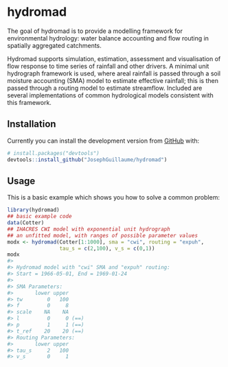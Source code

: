 
<!-- README.md is generated from README.Rmd. Please edit that file -->

# hydromad

<!-- badges: start -->

<!-- badges: end -->

The goal of hydromad is to provide a modelling framework for
environmental hydrology: water balance accounting and flow routing in
spatially aggregated catchments.

Hydromad supports simulation, estimation, assessment and visualisation
of flow response to time series of rainfall and other drivers. A minimal
unit hydrograph framework is used, where areal rainfall is passed
through a soil moisture accounting (SMA) model to estimate effective
rainfall; this is then passed through a routing model to estimate
streamflow. Included are several implementations of common hydrological
models consistent with this framework.

## Installation

<!--- You can install the released version of hydromad from [CRAN](https://CRAN.R-project.org) with:

``` r
install.packages("hydromad")
```
--->

Currently you can install the development version from
[GitHub](https://github.com/) with:

``` r
# install.packages("devtools")
devtools::install_github("JosephGuillaume/hydromad")
```

## Usage

This is a basic example which shows you how to solve a common problem:

``` r
library(hydromad)
## basic example code
data(Cotter)
## IHACRES CWI model with exponential unit hydrograph
## an unfitted model, with ranges of possible parameter values
modx <- hydromad(Cotter[1:1000], sma = "cwi", routing = "expuh",
                 tau_s = c(2,100), v_s = c(0,1))
modx
#> 
#> Hydromad model with "cwi" SMA and "expuh" routing:
#> Start = 1966-05-01, End = 1969-01-24
#> 
#> SMA Parameters:
#>       lower upper     
#> tw        0   100     
#> f         0     8     
#> scale    NA    NA     
#> l         0     0 (==)
#> p         1     1 (==)
#> t_ref    20    20 (==)
#> Routing Parameters:
#>       lower upper  
#> tau_s     2   100  
#> v_s       0     1
```
